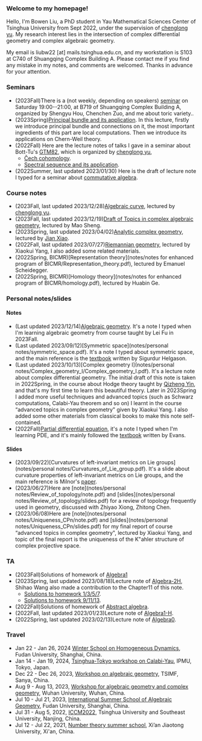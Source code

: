 ### Welcome to my homepage!
Hello, I'm Bowen Liu, a PhD student in Yau Mathematical Sciences Center of Tsinghua University from Sept 2022, under the supervision of [chenglong yu](https://chenglongyu.github.io/). My research interest lies in the intersection of complex differential geometry and complex algebraic geometry.  

My email is liubw22 [at] mails.tsinghua.edu.cn, and my workstation is S103 at C740 of Shuangqing Complex Building A. Please contact me if you find any mistake in my notes, and comments are welcomed. Thanks in advance for your attention.

### Seminars
* (2023Fall)There is a (not weekly, depending on speakers) [seminar](notes/2023Fall/toric/syllabus.pdf) on Saturday 19:00--21:00, at B719 of Shuangqing Complex Building A, organized by Shengyu Hou, Chenchen Zuo, and me about toric variety..
* (2023Spring)[Principal bundle and its application](notes/2023Spring/geometry_of_principal_bundle.pdf). In this lecture, firstly we introduce principal bundle and connections on it, the most important ingredients of this part are local computations. Then we introduce its applications on Chern-Weil theory.
* (2022Fall) Here are the lecture notes of talks I gave in a seminar about Bott-Tu's [GTM82](https://link.springer.com/book/10.1007/978-1-4757-3951-0), which is organized by [chenglong yu](https://chenglongyu.github.io/),
   - [Čech cohomology](notes/2022Fall/Cech_cohomology.pdf).
   - [Spectral sequence and its application](notes/2022Fall/Spectral_sequence.pdf).
 * (2022Summer, last updated 2023/01/30) Here is the draft of lecture note I typed for a seminar about [commutative algebra](notes/2022Summer/commutative_algebra.pdf).


### Course notes
* (2023Fall, last updated 2023/12/28)[Algebraic curve](notes/2023Fall/algebraic_curve.pdf), lectured by [chenglong yu](https://chenglongyu.github.io/).
* (2023Fall, last updated 2023/12/19)[Draft of Topics in complex algebraic geometry](notes/2023Fall/topics_in_complex_algebraic_geometry.pdf), lectured by Mao Sheng.
* (2023Spring, last updated 2023/04/02)[Analytic complex geometry](notes/2023Spring/Analytic_complex_geometry.pdf), lectured by [Jian Xiao](https://sites.google.com/view/jianxiao/).
* (2022Fall, last updated 2023/07/27)[Riemannian geometry](notes/2022Fall/Riemannian_geometry.pdf), lectured by Xiaokui Yang, I also added some related materials.
* (2022Spring, BICMR)[Representation theory](notes/notes for enhanced program of BICMR/Representation_theory.pdf), lectured by Emanuel Scheidegger. 
* (2022Spring, BICMR)[Homology theory](notes/notes for enhanced program of BICMR/homology.pdf), lectured by Huabin Ge.


### Personal notes/slides
#### Notes
* (Last updated 2023/12/14)[Algebraic geometry](notes/2023Fall/algebraic_geometry.pdf). It's a note I typed when I'm learning algebraic geometry from course taught by Lei Fu in 2023Fall.
* (Last updated 2023/09/12)[Symmetric space](notes/personal notes/symmetric_space.pdf). It's a note I typed about symmetric space, and the main reference is the [textbook](https://books.google.com.hk/books/about/Differential_Geometry_Lie_Groups_and_Sym.html?id=DWGvsa6bcuMC&redir_esc=y) written by Sigurdur Helgason.
* (Last updated 2023/10/13)[Complex geometry I](notes/personal notes/Complex_geometry_I/Complex_geometry_I.pdf). It's a lecture note about complex differential geometry. The initial draft of this note is taken in 2022Spring, in the course about Hodge theory taught by [Qizheng Yin](http://faculty.bicmr.pku.edu.cn/~qizheng/#), and that's my first time to learn this beautiful theory. Later in 2023Spring I added more useful techniques and advanced topics (such as Schwarz computations, Calabi-Yau theorem and so on) I learnt in the course “advanced topics in complex geometry" given by Xiaokui Yang. I also added some other materials from classical books to make this note self-contained.
* (2022Fall)[Partial differential equation](notes/2022Fall/pde.pdf), it's a note I typed when I'm learning PDE, and it's mainly followed the [textbook](https://books.google.com.hk/books/about/Partial_Differential_Equations.html?id=Xnu0o_EJrCQC&redir_esc=y) written by Evans.

#### Slides
* (2023/09/22)[Curvatures of left-invariant metrics on Lie groups](notes/personal notes/Curvatures_of_Lie_group.pdf). It's a slide about curvature properties of left-invariant metrics on Lie groups, and the main reference is Milnor's [paper](https://mathscinet.ams.org/mathscinet/article?mr=0425012).
* (2023/06/27)Here are [note](notes/personal notes/Review_of_topology/note.pdf) and [slides](notes/personal notes/Review_of_topology/slides.pdf) for a review of topology frequently used in geometry, discussed with Zhiyao Xiong, Zhitong Chen.
* (2023/06/08)Here are [note](notes/personal notes/Uniqueness_CPn/note.pdf) and [slides](notes/personal notes/Uniqueness_CPn/slides.pdf) for my final report of course “advanced topics in complex geometry", lectured by Xiaokui Yang, and topic of the final report is the uniqueness of the K\"ahler structure of complex projective space.


### TA
* (2023Fall)Solutions of homework of [Algebra1](notes/2023Fall/Solutions_to_HW.pdf)
* (2023Spring, last updated 2023/08/18)Lecture note of [Algebra-2H](notes/2023Spring/Algebra2-H.pdf), Shihao Wang also made a contribution to the Chapter11 of this note.
   - [Solutions to homework 1/3/5/7](notes/2023Spring/Solutions(1_3_5_7).pdf).
   - [Solutions to homework 9/11/13](notes/2023Spring/Solutions(9_11_13).pdf).
* (2022Fall)Solutions of homework of [Abstract algebra](notes/2022Fall/Sol_to_abstract_algebra.pdf).
* (2022Fall, last updated 2023/01/23)Lecture note of [Algebra1-H](notes/2022Fall/Algebra1-H.pdf).
* (2022Spring, last updated 2023/02/13)Lecture note of [Algebra0](notes/2023Spring/Algebra0.pdf).
   
   
### Travel
* Jan 22 - Jan 26, 2024 [Winter School on Homogeneous Dynamics](https://scms.fudan.edu.cn/info/4503/6035.htm), Fudan University, Shanghai, China.
* Jan 14 - Jan 19, 2024, [Tsinghua-Tokyo workshop on Calabi-Yau](https://indico.ipmu.jp/event/422/), IPMU, Tokyo, Japan.
* Dec 22 - Dec 26, 2023, [Workshop on algebraic geometry](http://www.tsimf.cn/meeting/detail?id=360), TSIMF, Sanya, China.
* Aug 9 - Aug 13, 2023, [Workshop for algebraic geometry and complex geometry](https://tmcc.whu.edu.cn/info/1206/2689.htm), Wuhan University, Wuhan, China.
* Jul 10 - Jul 21, 2023, [International Summer School of Algebraic Geometry](https://scms.fudan.edu.cn/info/4503/5820.htm), Fudan University, Shanghai, China.
* Jul 31 - Aug 5, 2022, [ICCM2022](http://iccm.tsinghua.edu.cn/iccm2022/#/), Tsinghua University and Southeast University, Nanjing, China.
* Jul 12 - Jul 22, 2021, [Number theory summer school](https://math.xjtu.edu.cn/info/1089/10637.htm), Xi’an Jiaotong University, Xi'an, China.
